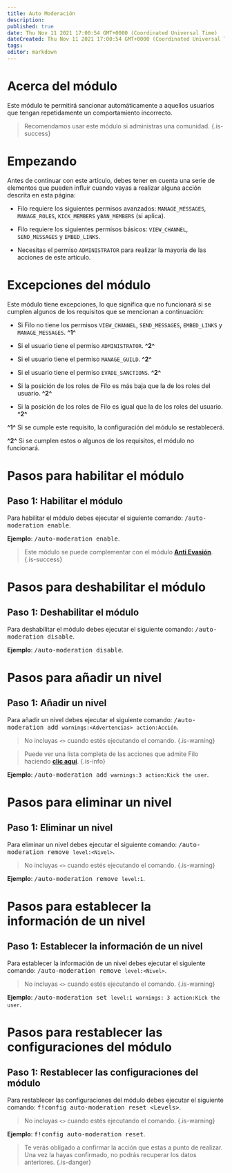 ```yaml
---
title: Auto Moderación
description:
published: true
date: Thu Nov 11 2021 17:00:54 GMT+0000 (Coordinated Universal Time)
dateCreated: Thu Nov 11 2021 17:00:54 GMT+0000 (Coordinated Universal Time)
tags:
editor: markdown
---
```


# Acerca del módulo

Este módulo te permitirá sancionar automáticamente a aquellos usuarios que tengan repetidamente un comportamiento incorrecto.

> Recomendamos usar este módulo si administras una comunidad.
{.is-success}

# Empezando

Antes de continuar con este artículo, debes tener en cuenta una serie de elementos que pueden influir cuando vayas a realizar alguna acción descrita en esta página:

- Filo requiere los siguientes permisos avanzados: ``MANAGE_MESSAGES``, ``MANAGE_ROLES``, ``KICK_MEMBERS`` y``BAN_MEMBERS`` (si aplica).

- Filo requiere los siguientes permisos básicos: ``VIEW_CHANNEL``, ``SEND_MESSAGES`` y ``EMBED_LINKS``.

- Necesitas el permiso ``ADMINISTRATOR`` para realizar la mayoría de las acciones de este artículo.

# Excepciones del módulo

Este módulo tiene excepciones, lo que significa que no funcionará si se cumplen algunos de los requisitos que se mencionan a continuación:

- Si Filo no tiene los permisos ``VIEW_CHANNEL``, ``SEND_MESSAGES``, ``EMBED_LINKS`` y ``MANAGE_MESSAGES``. **^1^**

- Si el usuario tiene el permiso ``ADMINISTRATOR``. **^2^**

- Si el usuario tiene el permiso ``MANAGE_GUILD``. **^2^**

- Si el usuario tiene el permiso ``EVADE_SANCTIONS``. **^2^**

- Si la posición de los roles de Filo es más baja que la de los roles del usuario. **^2^**

- Si la posición de los roles de Filo es igual que la de los roles del usuario. **^2^**

**^1^** Si se cumple este requisito, la configuración del módulo se restablecerá.

**^2^** Si se cumplen estos o algunos de los requisitos, el módulo no funcionará.

# Pasos para habilitar el módulo

## **Paso 1**: Habilitar el módulo

Para habilitar el módulo debes ejecutar el siguiente comando: <kbd>/auto-moderation enable</kbd>.

**Ejemplo**: <kbd>/auto-moderation enable</kbd>.

> Este módulo se puede complementar con el módulo **[Anti Evasión](https://wiki.filobot.xyz/es/modules/anti-evasion)**.
{.is-success}

# Pasos para deshabilitar el módulo

## **Paso 1**: Deshabilitar el módulo

Para deshabilitar el módulo debes ejecutar el siguiente comando: <kbd>/auto-moderation disable</kbd>.

**Ejemplo**: <kbd>/auto-moderation disable</kbd>.

# Pasos para añadir un nivel

## **Paso 1**: Añadir un nivel

Para añadir un nivel debes ejecutar el siguiente comando: <kbd>/auto-moderation add ``warnings:<Advertencias>`` ``action:Acción``</kbd>.

> No incluyas ``<>`` cuando estés ejecutando el comando.
{.is-warning}

> Puede ver una lista completa de las acciones que admite Filo haciendo **[clic aquí](https://wiki.filobot.xyz/es/modules/actions-list)**.
{.is-info}

**Ejemplo**: <kbd>/auto-moderation add ``warnings:3`` ``action:Kick the user``</kbd>.

# Pasos para eliminar un nivel

## **Paso 1**: Eliminar un nivel

Para eliminar un nivel debes ejecutar el siguiente comando: <kbd>/auto-moderation remove ``level:<Nivel>``</kbd>.

> No incluyas ``<>`` cuando estés ejecutando el comando.
{.is-warning}

**Ejemplo**: <kbd>/auto-moderation remove ``level:1``</kbd>.

# Pasos para establecer la información de un nivel

## **Paso 1**: Establecer la información de un nivel

Para establecer la información de un nivel debes ejecutar el siguiente comando: <kbd>/auto-moderation remove ``level:<Nivel>``</kbd>.

> No incluyas ``<>`` cuando estés ejecutando el comando.
{.is-warning}

**Ejemplo**: <kbd>/auto-moderation set ``level:1`` ``warnings: 3`` ``action:Kick the user``</kbd>.

# Pasos para restablecer las configuraciones del módulo

## **Paso 1**: Restablecer las configuraciones del módulo

Para restablecer las configuraciones del módulo debes ejecutar el siguiente comando: <kbd>f!config auto-moderation reset \<Levels></kbd>.

> No incluyas ``<>`` cuando estés ejecutando el comando.
{.is-warning}

**Ejemplo**: <kbd>f!config auto-moderation reset</kbd>.

> Te verás obligado a confirmar la acción que estas a punto de realizar. Una vez la hayas confirmado, no podrás recuperar los datos anteriores.
{.is-danger}
